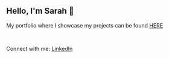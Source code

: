## Hello, I'm Sarah 👋 


My portfolio where I showcase my projects can be found [HERE](xx)  

<br/>

Connect with me: [LinkedIn](https://www.linkedin.com/in/sarah-ortega-b60150165/)



